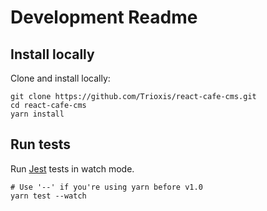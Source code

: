 # Development Readme

## Install locally
Clone and install locally:
```shell
git clone https://github.com/Trioxis/react-cafe-cms.git
cd react-cafe-cms
yarn install
```

## Run tests
Run [Jest](https://facebook.github.io/jest/) tests in watch mode.
```shell
# Use '--' if you're using yarn before v1.0
yarn test --watch
```
